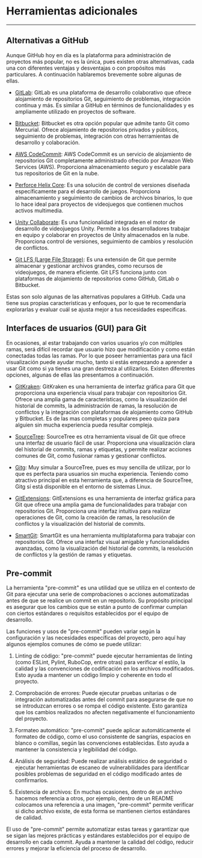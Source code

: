 # Herramientas adicionales

--------------------------------------------------------------------------------


## Alternativas a GitHub

Aunque GitHub hoy en día es la plataforma para administración de proyectos más popular, no es la única, pues existen otras alternativas, cada una con diferentes ventajas y desventajas o con propósitos más particulares. A continuación hablaremos brevemente sobre algunas de ellas.

- [GitLab](https://gitlab.com/): GitLab es una plataforma de desarrollo colaborativo que ofrece alojamiento de repositorios Git, seguimiento de problemas, integración continua y más. Es similar a GitHub en términos de funcionalidades y es ampliamente utilizado en proyectos de software.

- [Bitbucket](https://bitbucket.org/): Bitbucket es otra opción popular que admite tanto Git como Mercurial. Ofrece alojamiento de repositorios privados y públicos, seguimiento de problemas, integración con otras herramientas de desarrollo y colaboración.

- [AWS CodeCommit](https://aws.amazon.com/es/codecommit/): AWS CodeCommit es un servicio de alojamiento de repositorios Git completamente administrado ofrecido por Amazon Web Services (AWS). Proporciona almacenamiento seguro y escalable para tus repositorios de Git en la nube.

- [Perforce Helix Core](https://www.perforce.com/products/helix-core): Es una solución de control de versiones diseñada específicamente para el desarrollo de juegos. Proporciona almacenamiento y seguimiento de cambios de archivos binarios, lo que lo hace ideal para proyectos de videojuegos que contienen muchos activos multimedia.

- [Unity Collaborate](https://docs.unity3d.com/2020.1/Documentation/Manual/UnityCollaborate.html): Es una funcionalidad integrada en el motor de desarrollo de videojuegos Unity. Permite a los desarrolladores trabajar en equipo y colaborar en proyectos de Unity almacenados en la nube. Proporciona control de versiones, seguimiento de cambios y resolución de conflictos.

- [Git LFS (Large File Storage)](https://git-lfs.com/): Es una extensión de Git que permite almacenar y gestionar archivos grandes, como recursos de videojuegos, de manera eficiente. Git LFS funciona junto con plataformas de alojamiento de repositorios como GitHub, GitLab o Bitbucket.

Estas son solo algunas de las alternativas populares a GitHub. Cada una tiene sus propias características y enfoques, por lo que te recomendaría explorarlas y evaluar cuál se ajusta mejor a tus necesidades específicas.


## Interfaces de usuarios (GUI) para Git

En ocasiones, al estar trabajando con varios usuarios y/o con múltiples ramas, será difícil recordar que usuario hizo que modificación y como están conectadas todas las ramas. Por lo que poseer herramientas para una fácil visualización puede ayudar mucho, tanto si estás empezando a aprender a usar Git como si ya tienes una gran destreza al utilizarlos. Existen diferentes opciones, algunas de ellas las presentamos a continuación.

- [GitKraken](https://www.gitkraken.com/): GitKraken es una herramienta de interfaz gráfica para Git que proporciona una experiencia visual para trabajar con repositorios Git. Ofrece una amplia gama de características, como la visualización del historial de commits, la administración de ramas, la resolución de conflictos y la integración con plataformas de alojamiento como GitHub y Bitbucket. Es de las mas completas y populares peeo quiza para alguien sin mucha experiencia pueda resultar compleja.

- [SourceTree](https://www.sourcetreeapp.com/): SourceTree es otra herramienta visual de Git que ofrece una interfaz de usuario fácil de usar. Proporciona una visualización clara del historial de commits, ramas y etiquetas, y permite realizar acciones comunes de Git, como fusionar ramas y gestionar conflictos.

- [Gitg](https://wiki.gnome.org/Apps/Gitg): Muy simular a SourceTree, pues es muy sencilla de utilizar, por lo que es perfecta para usuarios sin mucha experiencia. Teniendo como atractivo principal en esta herramienta que, a diferencia de SourceTree, Gitg sí está disponible en el entorno de sistemas Linux.

- [GitExtensions](https://gitextensions.github.io/): GitExtensions es una herramienta de interfaz gráfica para Git que ofrece una amplia gama de funcionalidades para trabajar con repositorios Git. Proporciona una interfaz intuitiva para realizar operaciones de Git, como la creación de ramas, la resolución de conflictos y la visualización del historial de commits.

- [SmartGit](https://www.syntevo.com/smartgit/): SmartGit es una herramienta multiplataforma para trabajar con repositorios Git. Ofrece una interfaz visual amigable y funcionalidades avanzadas, como la visualización del historial de commits, la resolución de conflictos y la gestión de ramas y etiquetas.


## Pre-commit

La herramienta "pre-commit" es una utilidad que se utiliza en el contexto de Git para ejecutar una serie de comprobaciones o acciones automatizadas antes de que se realice un commit en un repositorio. Su propósito principal es asegurar que los cambios que se están a punto de confirmar cumplan con ciertos estándares o requisitos establecidos por el equipo de desarrollo.

Las funciones y usos de "pre-commit" pueden variar según la configuración y las necesidades específicas del proyecto, pero aquí hay algunos ejemplos comunes de cómo se puede utilizar:

1. Linting de código: "pre-commit" puede ejecutar herramientas de linting (como ESLint, Pylint, RuboCop, entre otras) para verificar el estilo, la calidad y las convenciones de codificación en los archivos modificados. Esto ayuda a mantener un código limpio y coherente en todo el proyecto.

2. Comprobación de errores: Puede ejecutar pruebas unitarias o de integración automatizadas antes del commit para asegurarse de que no se introduzcan errores o se rompa el código existente. Esto garantiza que los cambios realizados no afecten negativamente el funcionamiento del proyecto.

3. Formateo automático: "pre-commit" puede aplicar automáticamente el formateo de código, como el uso consistente de sangrías, espacios en blanco o comillas, según las convenciones establecidas. Esto ayuda a mantener la consistencia y legibilidad del código.

4. Análisis de seguridad: Puede realizar análisis estático de seguridad o ejecutar herramientas de escaneo de vulnerabilidades para identificar posibles problemas de seguridad en el código modificado antes de confirmarlos.

5. Existencia de archivos: En muchas ocasiones, dentro de un archivo hacemos referencia a otros, por ejemplo, dentro de un README colocamos una referencia a una imagen, "pre-commit" permite verificar si dicho archivo existe, de esta forma se mantienen ciertos estándares de calidad.

El uso de "pre-commit" permite automatizar estas tareas y garantizar que se sigan las mejores prácticas y estándares establecidos por el equipo de desarrollo en cada commit. Ayuda a mantener la calidad del código, reducir errores y mejorar la eficiencia del proceso de desarrollo.